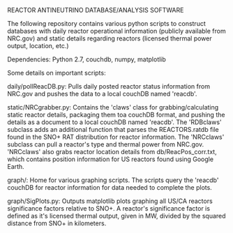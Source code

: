 REACTOR ANTINEUTRINO DATABASE/ANALYSIS SOFTWARE

The following repository contains various python scripts to construct databases
with daily reactor operational information (publicly available from NRC.gov) and
static details regarding reactors (licensed thermal power output, location, etc.)

Dependencies:
Python 2.7,
couchdb,
numpy,
matplotlib

Some details on important scripts:

daily/pollReacDB.py:
Pulls daily posted reactor status information from NRC.gov and pushes the data to
a local couchDB named 'reacdb'.

static/NRCgrabber.py:
Contains the 'claws' class for grabbing/calculating static reactor details, packaging them toa couchDB format, and pushing the details as a document to a local couchDB named
'reacdb'.  The 'RDBclaws' subclass adds an additional function that parses the
REACTORS.ratdb file found in the SNO+ RAT distribution for reactor information.  The
'NRCclaws' subclass can pull a reactor's type and thermal power from NRC.gov.  'NRCclaws'
also grabs reactor location details from db/ReacPos_corr.txt, which contains position
information for US reactors found using Google Earth.

graph/:
Home for various graphing scripts.  The scripts query the 'reacdb' couchDB for reactor
information for data needed to complete the plots.

graph/SigPlots.py:
Outputs matplotlib plots graphing all US/CA reactors significance factors relative to
SNO+.  A reactor's significance factor is defined as it's licensed thermal output,
given in MW, divided by the squared distance from SNO+ in kilometers.
